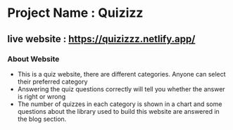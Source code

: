 # Project Name : Quizizz


## live website : https://quizizzz.netlify.app/



### About Website

- This is a quiz website, there are different categories. Anyone can select their preferred category
- Answering the quiz questions correctly will tell you whether the answer is right or wrong
- The number of quizzes in each category is shown in a chart and some questions about the library used to build this website are answered in the blog section.
